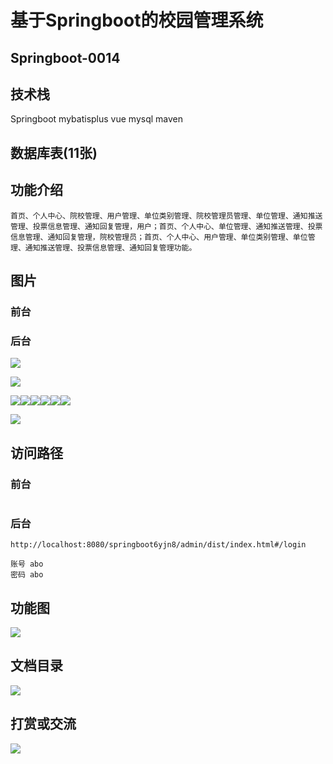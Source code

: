 # 基于Springboot的校园管理系统

## Springboot-0014



## 技术栈

Springboot mybatisplus vue mysql maven



## 数据库表(11张)



## 功能介绍

```properties
首页、个人中心、院校管理、用户管理、单位类别管理、院校管理员管理、单位管理、通知推送管理、投票信息管理、通知回复管理，用户；首页、个人中心、单位管理、通知推送管理、投票信息管理、通知回复管理，院校管理员；首页、个人中心、用户管理、单位类别管理、单位管理、通知推送管理、投票信息管理、通知回复管理功能。
```



## 图片

### 前台

### 后台

![](./images/1.jpg)

![](./images/2.jpg)





![](./images/3.jpg)![](./images/4.jpg)![](./images/5.jpg)![](./images/6.jpg)![](./images/7.jpg)![](./images/8.jpg)

![](./images/9.jpg)



## 访问路径

### 前台

```properties

```

### 后台

```properties
http://localhost:8080/springboot6yjn8/admin/dist/index.html#/login

账号 abo
密码 abo
```





## 功能图

![](./images/gn.png)



## 文档目录

![](./images/wd.jpg)



## 打赏或交流

![](./images/vx.jpg)







